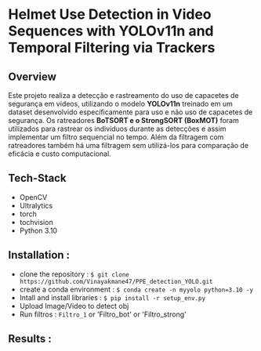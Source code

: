 # Helmet Use Detection in Video Sequences with YOLOv11n and Temporal Filtering via Trackers

## Overview
Este projeto realiza a detecção e rastreamento do uso de capacetes de segurança em vídeos, utilizando o modelo **YOLOv11n** treinado em um dataset desenvolvido específicamente para uso e não uso de capacetes de segurança.
 Os ratreadores **BoTSORT e o StrongSORT (BoxMOT)** foram utilizados para rastrear os indivíduos durante as detecções e assim implementar um filtro sequencial no tempo. Além da filtragem com ratreadores também há uma filtragem sem utilizá-los para comparação de eficácia e custo computacional. 

## Tech-Stack  
- OpenCV 
- Ultralytics 
- torch 
- tochvision 
- Python 3.10

## Installation : 

- clone the repository : `$ git clone https://github.com/Vinayakmane47/PPE_detection_YOLO.git`
- create a conda environment : `$ conda create -n myyolo python=3.10 -y`
- Intall and install libraries : `$ pip install -r setup_env.py`
- Upload Image/Video to detect obj
- Run filtros : `Filtro_1` or 'Filtro_bot' or 'Filtro_strong'



## Results : 


<!--![3](https://user-images.githubusercontent.com/103372852/233774758-180186a2-8267-495b-8c04-0d43778299d2.PNG)-->
